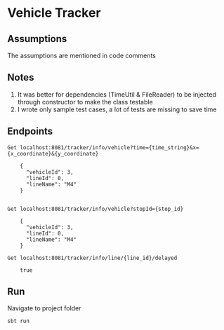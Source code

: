 # Vehicle Tracker

## Assumptions

The assumptions are mentioned in code comments

## Notes

1. It was better for dependencies (TimeUtil & FileReader) to be injected through constructor to make the class testable
2. I wrote only sample test cases, a lot of tests are missing to save time

## Endpoints

    Get localhost:8081/tracker/info/vehicle?time={time_string}&x={x_coordinate}&{y_coordinate}

        {
          "vehicleId": 3,
          "lineId": 0,
          "lineName": "M4"
        }


    Get localhost:8081/tracker/info/vehicle?stopId={stop_id}
 
        {
          "vehicleId": 3,
          "lineId": 0,
          "lineName": "M4"
        }

    Get localhost:8081/tracker/info/line/{line_id}/delayed
 
        true
        
## Run

Navigate to project folder 

    sbt run

